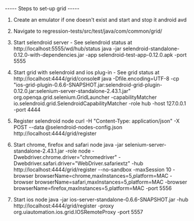 ----- Steps to set-up grid -----

1. Create an emulator if one doesn't exist and start and stop it
android avd

2. Navigate to regression-tests/src/test/java/com/common/grid/

3. Start selendroid server - See selendroid status at http://localhost:5555/wd/hub/status
java -jar selendroid-standalone-0.12.0-with-dependencies.jar -app selendroid-test-app-0.12.0.apk -port 5555

4. Start grid with selendroid and ios plug-in - See grid status at http://localhost:4444/grid/console#
java -Dfile.encoding=UTF-8 -cp "ios-grid-plugin-0.6.6-SNAPSHOT.jar:selendroid-grid-plugin-0.12.0.jar:selenium-server-standalone-2.43.1.jar" org.openqa.grid.selenium.GridLauncher -capabilityMatcher io.selendroid.grid.SelendroidCapabilityMatcher -role hub -host 127.0.0.1 -port 4444

5. Register selendroid node
curl -H "Content-Type: application/json" -X POST --data @selendroid-nodes-config.json http://localhost:4444/grid/register

6. Start chrome, firefox and safari node
java -jar selenium-server-standalone-2.43.1.jar -role node -Dwebdriver.chrome.driver="chromedriver" -Dwebdriver.safari.driver="WebDriver.safariextz" -hub http://localhost:4444/grid/register --no-sandbox -maxSession 10 -browser browserName=chrome,maxInstances=5,platform=MAC -browser browserName=safari,maxInstances=5,platform=MAC -browser browserName=firefox,maxInstances=5,platform=MAC -port 5556

7. Start ios node
java -jar ios-server-standalone-0.6.6-SNAPSHOT.jar -hub http://localhost:4444/grid/register -proxy org.uiautomation.ios.grid.IOSRemoteProxy -port 5557

